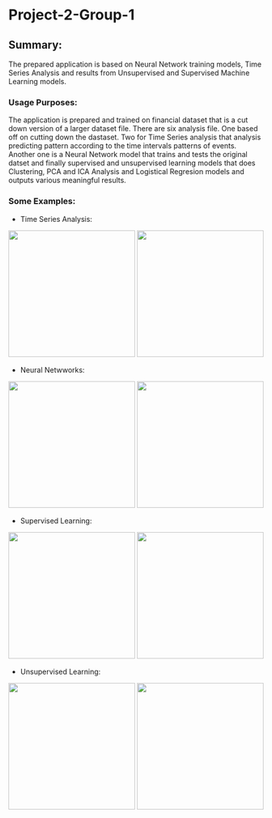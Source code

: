 # Project-2-Group-1

## Summary:
The prepared application is based on Neural Network training models, Time Series Analysis and results from Unsupervised and Supervised Machine Learning models.

### Usage Purposes:
The application is prepared and trained on financial dataset that is a cut down version of a larger dataset file. There are six analysis file. One based off on cutting down the dastaset. Two for Time Series analysis that analysis predicting pattern according to the time intervals patterns of events. Another one is a Neural Network model that trains and tests the original datset and finally supervised and unsupervised learning models that does Clustering, PCA and ICA Analysis and Logistical Regresion models and outputs various meaningful results.

### Some Examples:
* Time Series Analysis:

<img src="Time1" width="" height="250">

<img src="Time2" width="" height="250">

* Neural Netwworks:

<img src="Neural1" width="" height="250">

<img src="Neural2" width="" height="250">

* Supervised Learning:

<img src="Super1" width="" height="250">

<img src="Super2" width="" height="250">

* Unsupervised Learning:

<img src="Unsuper1" width="" height="250">

<img src="Unsuper2" width="" height="250">